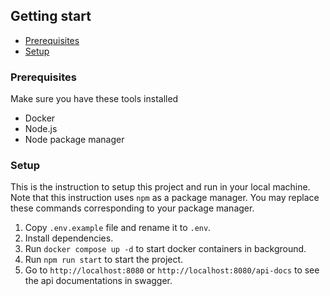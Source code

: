 ## Getting start

- [Prerequisites](#prerequisites)
- [Setup](#setup)

### Prerequisites

Make sure you have these tools installed

- Docker
- Node.js
- Node package manager

### Setup
This is the instruction to setup this project and run in your local machine. Note that this instruction uses `npm` as a package manager. You may replace these commands corresponding to your package manager.

1. Copy `.env.example` file and rename it to `.env`.
2. Install dependencies.
3. Run `docker compose up -d` to start docker containers in background.
4. Run `npm run start` to start the project.
5. Go to `http://localhost:8080` or `http://localhost:8080/api-docs` to see the api documentations in swagger.